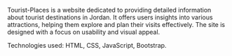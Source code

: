 Tourist-Places is a website dedicated to providing detailed information about tourist destinations in Jordan. It offers users insights into various attractions, helping them explore and plan their visits effectively. The site is designed with a focus on usability and visual appeal.

Technologies used: HTML, CSS, JavaScript, Bootstrap.

